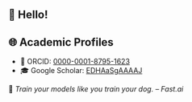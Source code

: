 ## 👋 Hello!

## 🌐 Academic Profiles

- 🧬 ORCID: [0000-0001-8795-1623](https://orcid.org/0000-0001-8795-1623)
- 🎓 Google Scholar: [EDHAaSgAAAAJ](https://scholar.google.com/citations?user=EDHAaSgAAAAJ&hl=en)

<!-- daily-quote -->
📌 *Train your models like you train your dog. – Fast.ai*
